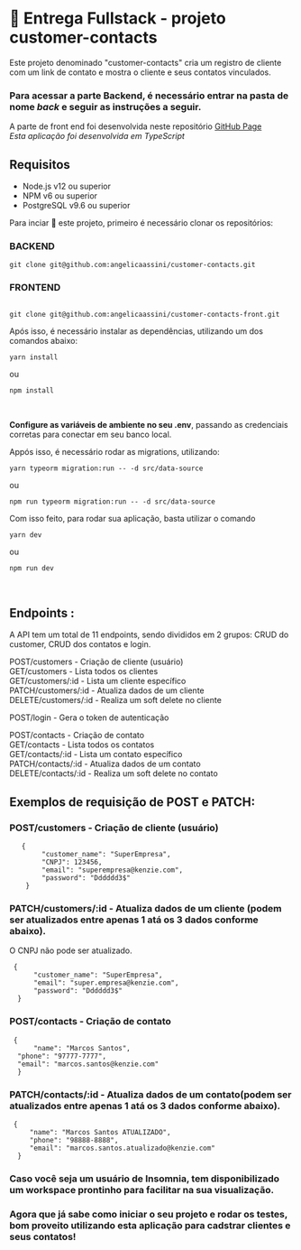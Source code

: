 # 🏁 Entrega Fullstack - projeto **customer-contacts**
Este projeto denominado "customer-contacts" cria um registro de cliente com um link de contato e mostra o cliente e seus contatos vinculados.
### Para acessar a parte Backend, é necessário entrar na pasta de nome _back_ e seguir as instruções a seguir.
A parte de front end foi desenvolvida neste repositório [GitHub Page](https://github.com/angelicaassini/customer-contacts-front) <br>
_Esta aplicação foi desenvolvida em TypeScript_ 

## Requisitos

- Node.js v12 ou superior
- NPM v6 ou superior
- PostgreSQL v9.6 ou superior

Para inciar 🔰 este projeto, primeiro é necessário clonar os repositórios:<br>
### BACKEND

```
git clone git@github.com:angelicaassini/customer-contacts.git

```
### FRONTEND
```

git clone git@github.com:angelicaassini/customer-contacts-front.git
```


Após isso, é necessário instalar as dependências, utilizando um dos comandos abaixo:

```
yarn install
```
ou
```
npm install
```

<br>

**Configure as variáveis de ambiente no seu .env**, passando as credenciais corretas para conectar em seu banco local.<br>

Appós isso, é necessário rodar as migrations, utilizando:

```
yarn typeorm migration:run -- -d src/data-source
```
ou
```
npm run typeorm migration:run -- -d src/data-source
```

Com isso feito, para rodar sua aplicação, basta utilizar o comando 
```
yarn dev
```
ou 
```
npm run dev
```

<br>

## Endpoints :
A API tem um total de 11 endpoints, sendo divididos em 2 grupos: CRUD do customer, CRUD dos contatos e login.

POST/customers - Criação de cliente (usuário) <br>
GET/customers - Lista todos os clientes  <br>
GET/customers/:id - Lista um cliente específico  <br>
PATCH/customers/:id - Atualiza dados de um cliente <br>
DELETE/customers/:id - Realiza um soft delete no cliente <br>

POST/login - Gera o token de autenticação <br>
  
POST/contacts - Criação de contato <br>
GET/contacts - Lista todos os contatos  <br>
GET/contacts/:id - Lista um contato específico <br> 
PATCH/contacts/:id - Atualiza dados de um contato <br>
DELETE/contacts/:id - Realiza um soft delete no contato <br>
  
## Exemplos de requisição de POST e PATCH:

  ### POST/customers - Criação de cliente (usuário) 
```
   {
        "customer_name": "SuperEmpresa",
        "CNPJ": 123456,
        "email": "superempresa@kenzie.com",
        "password": "Dddddd3$"
    }
```
  
 ### PATCH/customers/:id - Atualiza dados de um cliente (podem ser atualizados entre apenas 1 atá os 3 dados conforme abaixo). 
 O CNPJ não pode ser atualizado.
  ```
   {
        "customer_name": "SuperEmpresa",
        "email": "super.empresa@kenzie.com",
        "password": "Dddddd3$"
    }
```
  
 ### POST/contacts - Criação de contato
  ```
   {
        "name": "Marcos Santos",
	"phone": "97777-7777",
	"email": "marcos.santos@kenzie.com"
    }
```

 ### PATCH/contacts/:id - Atualiza dados de um contato(podem ser atualizados entre apenas 1 atá os 3 dados conforme abaixo).                     
  ```
   {
       "name": "Marcos Santos ATUALIZADO",
       "phone": "98888-8888",
       "email": "marcos.santos.atualizado@kenzie.com"
    }
```


### Caso você seja um usuário de Insomnia, tem disponibilizado um **workspace** prontinho para facilitar na sua visualização. 

### Agora que já sabe como iniciar o seu projeto e rodar os testes, bom proveito utilizando esta aplicação para cadstrar clientes e seus contatos!
